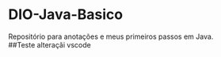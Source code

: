 # DIO-Java-Basico
Repositório para anotações e meus primeiros passos em Java.\
##Teste alteraçãi vscode 
